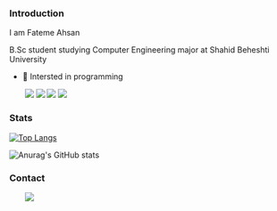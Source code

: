 ### Introduction

<!--
**Fateme-Ahsan/Fateme-Ahsan** is a ✨ _special_ ✨ repository because its `README.md` (this file) appears on your GitHub profile.
-->
I am Fateme Ahsan

B.Sc student studying Computer Engineering major at Shahid Beheshti University

- 🌱 Intersted in programming

&nbsp;&nbsp;&nbsp;&nbsp;&nbsp;&nbsp;
[![](	https://img.shields.io/badge/Java-e87b27?style=for-the-badge&logo=java&logoColor=white)](https://www.java.com/)
[![](	https://img.shields.io/badge/html-26054a?style=for-the-badge&logo=javascript&logoColor=white)](https://html.com/)
[![](	https://img.shields.io/badge/javascript-74a6e?style=for-the-badge&logo=javascript&logoColor=white)](https://www.javascript.com/)
[![](	https://img.shields.io/badge/go-08b3bf?style=for-the-badge&logo=go&logoColor=white)](https://go.dev/)

### Stats

[![Top Langs](https://github-readme-stats.vercel.app/api/top-langs/?username=Fateme-Ahsan&theme=radical)](https://github.com/Fateme-Ahsan/github-readme-stats)


![Anurag's GitHub stats](https://github-readme-stats.vercel.app/api?username=Fateme-Ahsan&show_icons=true&theme=radical)

### Contact 

&nbsp;&nbsp;&nbsp;&nbsp;&nbsp;&nbsp;  [![](https://img.shields.io/badge/-outlook-blue?style=for-the-badge&logo=outlook)](mailto:ftmahsan@outlook.com)

